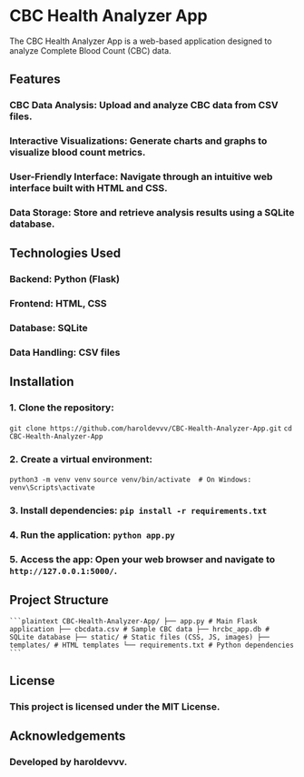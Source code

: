 # CBC Health Analyzer App
The CBC Health Analyzer App is a web-based application designed to analyze Complete Blood Count (CBC) data. 

## Features 
### CBC Data Analysis: Upload and analyze CBC data from CSV files.
### Interactive Visualizations: Generate charts and graphs to visualize blood count metrics.
### User-Friendly Interface: Navigate through an intuitive web interface built with HTML and CSS.
### Data Storage: Store and retrieve analysis results using a SQLite database.

## Technologies Used
### Backend: Python (Flask)
### Frontend: HTML, CSS
### Database: SQLite
### Data Handling: CSV files

## Installation
### 1. Clone the repository: 
```git clone https://github.com/haroldevvv/CBC-Health-Analyzer-App.git```
```cd CBC-Health-Analyzer-App```
### 2. Create a virtual environment: 
```python3 -m venv venv```
```source venv/bin/activate  # On Windows: venv\Scripts\activate``` 
### 3. Install dependencies: ```pip install -r requirements.txt```
### 4. Run the application: ```python app.py```
### 5. Access the app: Open your web browser and navigate to ```http://127.0.0.1:5000/```.

## Project Structure
<pre><code>```plaintext CBC-Health-Analyzer-App/ ├── app.py # Main Flask application ├── cbcdata.csv # Sample CBC data ├── hrcbc_app.db # SQLite database ├── static/ # Static files (CSS, JS, images) ├── templates/ # HTML templates └── requirements.txt # Python dependencies ```</code></pre>

## License
### This project is licensed under the MIT License.

## Acknowledgements
### Developed by haroldevvv. 
